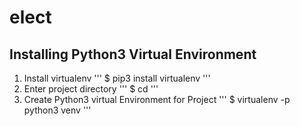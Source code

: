 # elect
## Installing Python3 Virtual Environment
1) Install virtualenv
'''
$ pip3 install virtualenv
'''
2) Enter project directory
'''
$ cd <project>
'''
3) Create Python3 virtual Environment for Project
'''
$ virtualenv -p python3 venv
'''
